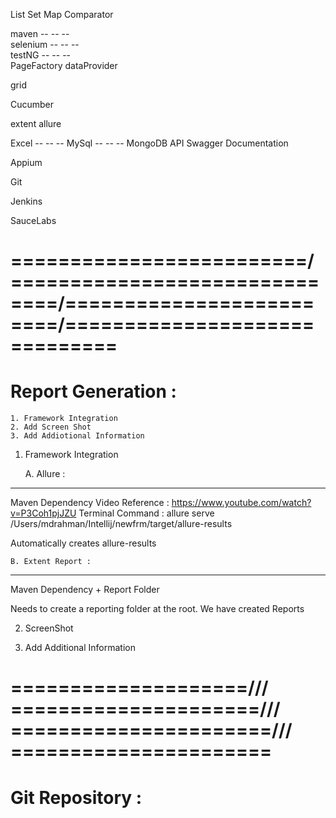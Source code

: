

List
Set
Map
Comparator

maven      --    --      --  
selenium   --    --      --        
    testNG --    --      --  
        PageFactory 
        dataProvider

grid

Cucumber

extent
allure

Excel        --    --      -- 
MySql        --    --      -- 
MongoDB
API
Swagger Documentation

Appium

Git

Jenkins

SauceLabs



=========================/\==============================/\=========================/\==============================
====================================================================================================================

Report Generation :
===================

    1. Framework Integration   
    2. Add Screen Shot
    3. Add Addiotional Information


1. Framework Integration 


    A. Allure :
---------------
Maven Dependency 
Video Reference :      https://www.youtube.com/watch?v=P3Coh1pjJZU
Terminal Command :     allure serve /Users/mdrahman/Intellij/newfrm/target/allure-results

Automatically creates allure-results

    B. Extent Report :
----------------------
Maven Dependency  +  Report Folder

Needs to create a reporting folder at the root. We have created Reports



2. ScreenShot






3. Add Additional Information



====================/// \=====================/// \======================/// \======================
====================================================================================================

Git Repository :
================













